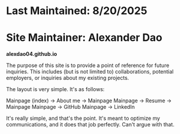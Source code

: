 # Last Maintained: 8/20/2025
# Site Maintainer: Alexander Dao

**alexdao04.github.io**

The purpose of this site is to provide a point of reference for future inquiries.
This includes (but is not limited to) collaborations, potential employers, or inquiries about my existing projects.

The layout is very simple. It's as follows:

Mainpage (index) -> About me -> Mainpage
Mainpage -> Resume -> Mainpage
Mainpage -> GitHub
Mainpage -> LinkedIn

It's really simple, and that's the point. 
It's meant to optimize my communications, and it does that job perfectly.
Can't argue with that.